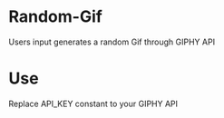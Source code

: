 # Random-Gif
Users input generates a random Gif through GIPHY API

# Use
Replace API_KEY constant to your GIPHY API